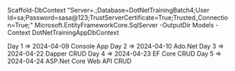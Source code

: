 
Scaffold-DbContext "Server=.;Database=DotNetTrainingBatch4;User Id=sa;Password=sasa@123;TrustServerCertificate=True;Trusted_Connection=True;" Microsoft.EntityFrameworkCore.SqlServer -OutputDir Models -Context DotNetTrainingAppDbContext

 Day 1 => 2024-04-09 Console App
 Day 2 => 2024-04-10 Ado.Net
 Day 3 => 2024-04-22 Dapper CRUD
 Day 4 => 2024-04-23 EF Core CRUD
 Day 5 => 2024-04-24 ASP.Net Core Web API CRUD